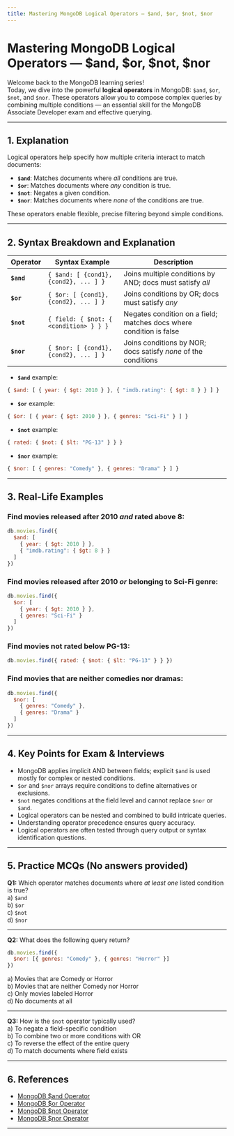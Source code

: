 ```yaml
---
title: Mastering MongoDB Logical Operators — $and, $or, $not, $nor
---
```


# Mastering MongoDB Logical Operators — $and, $or, $not, $nor

Welcome back to the MongoDB learning series!  
Today, we dive into the powerful **logical operators** in MongoDB: `$and`, `$or`, `$not`, and `$nor`. These operators allow you to compose complex queries by combining multiple conditions — an essential skill for the MongoDB Associate Developer exam and effective querying.

***

## 1. Explanation

Logical operators help specify how multiple criteria interact to match documents:

- **`$and`**: Matches documents where *all* conditions are true.
- **`$or`**: Matches documents where *any* condition is true.
- **`$not`**: Negates a given condition.
- **`$nor`**: Matches documents where *none* of the conditions are true.

These operators enable flexible, precise filtering beyond simple conditions.

***

## 2. Syntax Breakdown and Explanation

| Operator  | Syntax Example                                        | Description                                                        |
|-----------|-----------------------------------------------------|------------------------------------------------------------------|
| **`$and`**  | `{ $and: [ {cond1}, {cond2}, ... ] }`                 | Joins multiple conditions by AND; docs must satisfy *all*       |
| **`$or`**   | `{ $or: [ {cond1}, {cond2}, ... ] }`                  | Joins conditions by OR; docs must satisfy *any*                  |
| **`$not`**  | `{ field: { $not: { <condition> } } }`                | Negates condition on a field; matches docs where condition is false |
| **`$nor`**  | `{ $nor: [ {cond1}, {cond2}, ... ] }`                  | Joins conditions by NOR; docs satisfy *none* of the conditions   |

- **`$and`** example:

```js
{ $and: [ { year: { $gt: 2010 } }, { "imdb.rating": { $gt: 8 } } ] }
```

- **`$or`** example:

```js
{ $or: [ { year: { $gt: 2010 } }, { genres: "Sci-Fi" } ] }
```

- **`$not`** example:

```js
{ rated: { $not: { $lt: "PG-13" } } }
```

- **`$nor`** example:

```js
{ $nor: [ { genres: "Comedy" }, { genres: "Drama" } ] }
```

***

## 3. Real-Life Examples

### Find movies released after 2010 *and* rated above 8:

```js
db.movies.find({
  $and: [
    { year: { $gt: 2010 } },
    { "imdb.rating": { $gt: 8 } }
  ]
})
```

### Find movies released after 2010 *or* belonging to Sci-Fi genre:

```js
db.movies.find({
  $or: [
    { year: { $gt: 2010 } },
    { genres: "Sci-Fi" }
  ]
})
```

### Find movies **not** rated below PG-13:

```js
db.movies.find({ rated: { $not: { $lt: "PG-13" } } })
```

### Find movies that are **neither** comedies **nor** dramas:

```js
db.movies.find({
  $nor: [
    { genres: "Comedy" },
    { genres: "Drama" }
  ]
})
```

***

## 4. Key Points for Exam & Interviews

- MongoDB applies implicit AND between fields; explicit `$and` is used mostly for complex or nested conditions.
- `$or` and `$nor` arrays require conditions to define alternatives or exclusions.
- `$not` negates conditions at the field level and cannot replace `$nor` or `$and`.
- Logical operators can be nested and combined to build intricate queries.
- Understanding operator precedence ensures query accuracy.
- Logical operators are often tested through query output or syntax identification questions.

***

## 5. Practice MCQs (No answers provided)

**Q1:** Which operator matches documents where *at least one* listed condition is true?  
a) `$and`  
b) `$or`  
c) `$not`  
d) `$nor`  

***

**Q2:** What does the following query return?  
```js
db.movies.find({
  $nor: [{ genres: "Comedy" }, { genres: "Horror" }]
})
```
a) Movies that are Comedy or Horror  
b) Movies that are neither Comedy nor Horror  
c) Only movies labeled Horror  
d) No documents at all  

***

**Q3:** How is the `$not` operator typically used?  
a) To negate a field-specific condition  
b) To combine two or more conditions with OR  
c) To reverse the effect of the entire query  
d) To match documents where field exists  

***

## 6. References

- [MongoDB $and Operator](https://www.mongodb.com/docs/manual/reference/operator/query/and/)  
- [MongoDB $or Operator](https://www.mongodb.com/docs/manual/reference/operator/query/or/)  
- [MongoDB $not Operator](https://www.mongodb.com/docs/manual/reference/operator/query/not/)  
- [MongoDB $nor Operator](https://www.mongodb.com/docs/manual/reference/operator/query/nor/)  

***